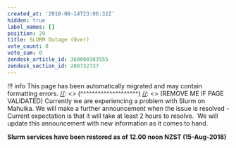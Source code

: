 ```yaml
---
created_at: '2018-08-14T23:06:32Z'
hidden: true
label_names: []
position: 29
title: SLURM Outage (Over)
vote_count: 0
vote_sum: 0
zendesk_article_id: 360000383555
zendesk_section_id: 200732737
---
```



[//]: <> (REMOVE ME IF PAGE VALIDATED)
[//]: <> (vvvvvvvvvvvvvvvvvvvv)
!!! info
    This page has been automatically migrated and may contain formatting errors.
[//]: <> (^^^^^^^^^^^^^^^^^^^^)
[//]: <> (REMOVE ME IF PAGE VALIDATED)
Currently we are experiencing a problem with Slurm on Mahuika. We will
make a further announcement when the issue is resolved - Current
expectation is that it will take at least 2 hours to resolve.  We will
update this announcement with new information as it comes to hand.

**Slurm services have been restored as of 12.00 noon NZST
(15-Aug-2018)**

